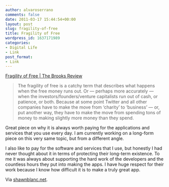 ```yaml
---
author: alvaroserrano
comments: false
date: 2011-03-17 15:44:54+00:00
layout: post
slug: fragility-of-free
title: Fragility of Free
wordpress_id: 1637171989
categories:
- Digital Life
- Link
post_format:
- Link
---
```


[Fragility of Free | The Brooks Review](http://brooksreview.net/2011/03/fragility-free/)


<blockquote>The fragility of free is a catchy term that describes what happens when the free money runs out. Or — perhaps more accurately — when the investors/founders/venture capitalists run out of cash, or patience, or both. Because at some point Twitter and all other companies have to make the move from ‘charity’ to ‘business’ — or, put another way, they have to make the move from spending tons of money to making slightly more money than they spend.</blockquote>


Great piece on why it is always worth paying for the applications and services that you use every day. I am currently working on a long-form piece on this very same topic, but from a different angle.

I also like to pay for the software and services that I use, but honestly I had never thought about it in terms of protecting their long-term existence. To me it was always about supporting the hard work of the developers and the countless hours they put into making the apps. I have huge respect for their work because I know how difficult it is to make a truly great app.

Via [shawnblanc.net](http://shawnblanc.net/2011/03/ben-brooks-fragile-free/).
